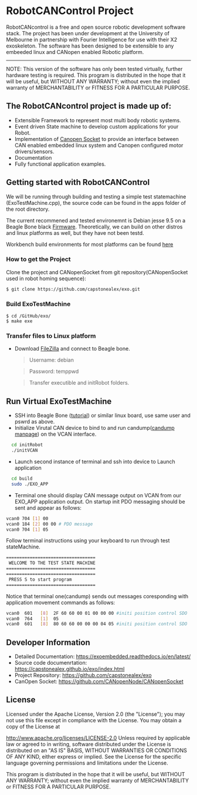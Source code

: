 # RobotCANControl Project

RobotCANcontrol is a free and open source robotic development software stack. The project has been under development at the University of Melbourne in partnership with Fourier Intelligence for use with their X2 exoskeleton. The software has been designed to be extensible to any embeeded linux and CANopen enabled Robotic platform.

---

NOTE: This version of the software has only been tested virtually, further hardware testing is required.
This program is distributed in the hope that it will be useful, but WITHOUT ANY WARRANTY; without even the implied warranty of MERCHANTABILITY or FITNESS FOR A PARTICULAR PURPOSE.

## The RobotCANcontrol project is made up of:

- Extensible Framework to represent most multi body robotic systems.
- Event driven State machine to develop custom applications for your Robot.
- Implementation of [Canopen Socket](https://github.com/CANopenNode/CANopenSocket) to provide an interface between CAN enabled embedded linux system and Canopen configured motor drivers/sensors.
- Documentation
- Fully functional application examples.

## Getting started with RobotCANControl

We will be running through building and testing a simple test statemachine (ExoTestMachine.cpp), the source code can be found in the apps folder of the root directory.

The current recommened and tested environemnt is Debian jesse 9.5 on a Beagle Bone black [Firmware](http://beagleboard.org/latest-images). Theoretically, we can build on other distros and linux platforms as well, but they have not been testd.

Workbench build environments for most platforms can be found [here](https://embeded.readthedocs.io/en/latest/workbench/)

### How to get the Project

Clone the project and CANopenSocket from git repository(CANopenSocket used in robot homing sequence):

    $ git clone https://github.com/capstonealex/exo.git

### Build ExoTestMachine

    $ cd /GitHub/exo/
    $ make exe

### Transfer files to Linux platform

- Download [FileZilla](https://filezilla-project.org/) and connect to Beagle bone.

  > Username: debian

  > Password: temppwd

  > Transfer executible and initRobot folders.

## Run Virtual ExoTestMachine

- SSH into Beagle Bone ([tutorial](https://elinux.org/Beagleboard:Terminal_Shells)) or similar linux board, use same user and pswrd as above.
- Initialize Virutal CAN device to bind to and run candump([candump manpage](https://manpages.debian.org/testing/can-utils/candump.1.en.html)) on the VCAN interface.

```bash
  cd initRobot
  ./initVCAN
```

- Launch second instance of terminal and ssh into device to Launch application

```bash
  cd build
  sudo ./EXO_APP
```

- Terminal one should display CAN message output on VCAN from our EXO_APP application output. On startup init PDO messaging should be sent and appear as follows:

```bash
vcan0 704 [1] 00
vcan0 184 [2] 00 00 # PDO message
vcan0 704 [1] 05
```

Follow terminal instructions using your keyboard to run through test stateMachine.

```bash
==================================
 WELCOME TO THE TEST STATE MACHINE
==================================
==================================
 PRESS S to start program
==================================

```

Notice that terminal one(candump) sends out messages coresponding with application movement commands as follows:

```bash
vcan0  601   [8]  2F 60 60 00 01 00 00 00 #initi position control SDO
vcan0  764   [1]  05
vcan0  601   [8]  80 60 60 00 00 00 04 05 #initi position control SDO
```

<!-- ## Run ExoTestMachine on X2

Running on the X2 Robot is very similar to the virutal CAN set up, with one adjustment and -->

<!-- ### TODO: Event Driven State machine
explain me -->

## Developer Information

- Detailed Documentation: https://exoembedded.readthedocs.io/en/latest/
- Source code documenrtation: https://capstonealex.github.io/exo/index.html
- Project Repository: https://github.com/capstonealex/exo
- CanOpen Socket: https://github.com/CANopenNode/CANopenSocket

## License

Licensed under the Apache License, Version 2.0 (the "License"); you may not use this file except in compliance with the License. You may obtain a copy of the License at

http://www.apache.org/licenses/LICENSE-2.0
Unless required by applicable law or agreed to in writing, software distributed under the License is distributed on an "AS IS" BASIS, WITHOUT WARRANTIES OR CONDITIONS OF ANY KIND, either express or implied. See the License for the specific language governing permissions and limitations under the License.

This program is distributed in the hope that it will be useful, but WITHOUT ANY WARRANTY; without even the implied warranty of MERCHANTABILITY or FITNESS FOR A PARTICULAR PURPOSE.

<!-- ## Maintainers -->
